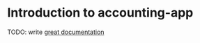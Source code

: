 # Introduction to accounting-app

TODO: write [great documentation](http://jacobian.org/writing/what-to-write/)
